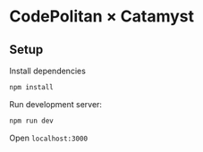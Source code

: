 # CodePolitan × Catamyst

## Setup

Install dependencies

```sh
npm install
```

Run development server:

```sh
npm run dev
```

Open `localhost:3000`
